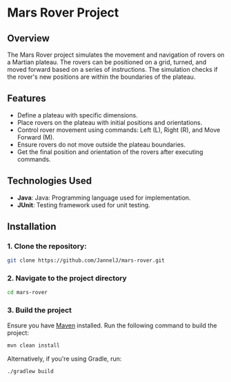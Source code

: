 # Mars Rover Project 

## Overview
The Mars Rover project simulates the movement and navigation of rovers on a Martian plateau. The rovers can be positioned on a grid, turned, and moved forward based on a series of instructions. The simulation checks if the rover's new positions are within the boundaries of the plateau.

## Features
* Define a plateau with specific dimensions.
* Place rovers on the plateau with initial positions and orientations.
* Control rover movement using commands: Left (L), Right (R), and Move Forward (M).
* Ensure rovers do not move outside the plateau boundaries.
* Get the final position and orientation of the rovers after executing commands.

## Technologies Used
* **Java**: Java: Programming language used for implementation.
* **JUnit**: Testing framework used for unit testing.

## Installation
### 1. Clone the repository:
```bash
git clone https://github.com/JannelJ/mars-rover.git
```
### 2. Navigate to the project directory
```bash 
cd mars-rover 
```
### 3. Build the project
Ensure you have [Maven](url) installed. Run the following command to build the project:

```bash
mvn clean install
```
Alternatively, if you're using Gradle, run:

```bash
./gradlew build
```
